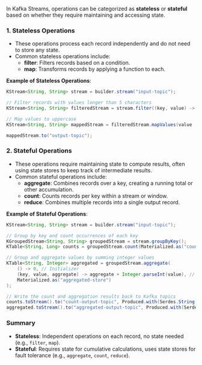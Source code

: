In Kafka Streams, operations can be categorized as **stateless** or **stateful** based on whether they require maintaining and accessing state.

### 1. **Stateless Operations** 
   - These operations process each record independently and do not need to store any state.
   - Common stateless operations include:
     - **filter**: Filters records based on a condition.
     - **map**: Transforms records by applying a function to each.

   **Example of Stateless Operations**:
   ```java
   KStream<String, String> stream = builder.stream("input-topic");

   // Filter records with values longer than 5 characters
   KStream<String, String> filteredStream = stream.filter((key, value) -> value.length() > 5);

   // Map values to uppercase
   KStream<String, String> mappedStream = filteredStream.mapValues(value -> value.toUpperCase());

   mappedStream.to("output-topic");
   ```

### 2. **Stateful Operations**
   - These operations require maintaining state to compute results, often using state stores to keep track of intermediate results.
   - Common stateful operations include:
     - **aggregate**: Combines records over a key, creating a running total or other accumulation.
     - **count**: Counts records per key within a stream or window.
     - **reduce**: Combines multiple records into a single output record.

   **Example of Stateful Operations**:
   ```java
   KStream<String, String> stream = builder.stream("input-topic");

   // Group by key and count occurrences of each key
   KGroupedStream<String, String> groupedStream = stream.groupByKey();
   KTable<String, Long> counts = groupedStream.count(Materialized.as("counts-store"));

   // Group and aggregate values by summing integer values
   KTable<String, Integer> aggregated = groupedStream.aggregate(
       () -> 0, // Initializer
       (key, value, aggregate) -> aggregate + Integer.parseInt(value), // Aggregator
       Materialized.as("aggregated-store")
   );

   // Write the count and aggregation results back to Kafka topics
   counts.toStream().to("count-output-topic", Produced.with(Serdes.String(), Serdes.Long()));
   aggregated.toStream().to("aggregated-output-topic", Produced.with(Serdes.String(), Serdes.Integer()));
   ```

### Summary
- **Stateless**: Independent operations on each record, no state needed (e.g., `filter`, `map`).
- **Stateful**: Requires state for cumulative calculations, uses state stores for fault tolerance (e.g., `aggregate`, `count`, `reduce`).